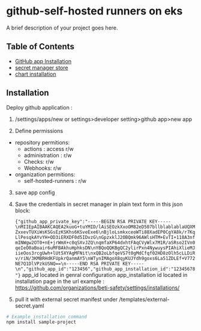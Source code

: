 # github-self-hosted runners on eks

A brief description of your project goes here.



## Table of Contents

- [GitHub app Installation](#installation)
- [secret manager store](#usage)
- [chart installation](#features)

## Installation

Deploy github application :
1. <github url>/settings/apps/new or settings>developer setting>github app>new app

2. Define permissions
- repository permitions:
  - actions : access r/w
  - administration : r/w
  - Checks: r/w
  - Webhooks: r/w
- organization permitions:
  - self-hosted-runners : r/w

3. save app config 

4. Save the credentials in secret manager in plain text form in this json block:

    ```{"github_app_private_key":"-----BEGIN RSA PRIVATE KEY-----\nMIIEpAIBAAKCAQEA2kuoG+tuYMID/lAiSEOzkXxoOM82eD507bllblablablaUQXMZxxevTUXiWsKSGsEzKSKhs6KSveExe6\nBjloLsmkxceoWTi88XadEP0CgYA8k/r7KqLlPesqkAYvYH+OD3iERXDF0d5IDvzG\nGpzxklJ2OBQmk96AWlsHTM+EvTI+118A3nfmINWgw2OT0+nE+jrWmX+c0qSXvJZQ\nqmfaXP64dxhtFAqCVyWlx7M1R/aSRso2IVn0qeIeO0aBoair6uMFBAkhuHphksDN\nYBQoQQKBgQC2ylirPxn4NywuysPIAhiXlieMJiieOos3rcgUwh+lUt5XYAgMFNit\nxQB2oLbfqeVS7t0gMdCfqf02HD8zOlh5cLLDiRv/riN/3KMBRHdKFUpkrQanmAY5\nWTynIMAgoX8qyKUJYdh9goxs6La51ZDLEf+V772NE7Q1DlVPzkUSNQ==\n-----END RSA PRIVATE KEY-----\n","github_app_id":"123456","github_app_installation_id":"12345678"}```
app_id  located in genral configuration
app_installation id located in installation page in the url example : https://github.com/organizations/beti-safety/settings/installations/<ID>
5. pull it with external secret manifest under /templates/external-secret.yaml

```bash
# Example installation command
npm install sample-project
